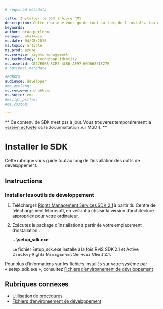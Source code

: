 ```yaml
---
# required metadata

title: Installer le SDK | Azure RMS
description: Cette rubrique vous guide tout au long de l’installation des outils de développement.
keywords:
author: bruceperlerms
manager: mbaldwin
ms.date: 04/28/2016
ms.topic: article
ms.prod: azure
ms.service: rights-management
ms.technology: techgroup-identity
ms.assetid: C827E6B8-8CF2-4C86-AF97-60D66851827E
# optional metadata

#ROBOTS:
audience: developer
#ms.devlang:
ms.reviewer: shubhamp
ms.suite: ems
#ms.tgt_pltfrm:
#ms.custom:

---
```

** Ce contenu de SDK n’est pas à jour. Vous trouverez temporairement la [version actuelle](https://msdn.microsoft.com/library/windows/desktop/hh535290(v=vs.85).aspx) de la documentation sur MSDN. **
# Installer le SDK

Cette rubrique vous guide tout au long de l’installation des outils de développement.

## Instructions

### Installer les outils de développement

1.  Téléchargez [Rights Management Services SDK 2.1](http://www.microsoft.com/en-us/download/details.aspx?id=38397) à partir du Centre de téléchargement Microsoft, en veillant à choisir la version d’architecture appropriée pour votre ordinateur.
2.  Exécutez le package d’installation à partir de votre emplacement d’installation :

    **...\\setup\_sdk.exe**

    Le fichier Setup\_sdk.exe installe à la fois RMS SDK 2.1 et Active Directory Rights Management Services Client 2.1.

Pour plus d’informations sur les fichiers installés sur votre système par « setup\_sdk.exe », consultez [Fichiers d’environnement de développement](sdk-elements.md)

## Rubriques connexes

* [Utilisation de procédures](how-to-use-msipc.md)
* [Fichiers d’environnement de développement](sdk-elements.md)
 

 





<!--HONumber=Jun16_HO1-->


